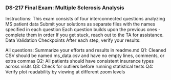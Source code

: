 ### DS-217 Final Exam: Multiple Sclerosis Analysis

Instructions:
This exam consists of four interconnected questions analyzing MS patient data
Submit your solutions as separate files with the names specified in each question
Each question builds upon the previous ones - complete them in order
If you get stuck, reach out to the TA for assistance.
Data Validation Checkpoints
After each step, verify your results:

All questions: Summarize your efforts and results in readme.md
Q1: Cleaned CSV should be named ms_data.csv and have no empty lines, comments, or extra commas
Q2: All patients should have consistent insurance types across visits
Q3: Check for outliers before running statistical tests
Q4: Verify plot readability by viewing at different zoom levels